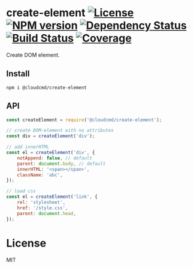 # create-element [![License][LicenseIMGURL]][LicenseURL] [![NPM version][NPMIMGURL]][NPMURL] [![Dependency Status][DependencyStatusIMGURL]][DependencyStatusURL] [![Build Status][BuildStatusIMGURL]][BuildStatusURL] [![Coverage][CoverageIMGURL]][CoverageURL]

Create DOM element.

## Install

```
npm i @cloudcmd/create-element
```

## API

```js
const createElement = require('@cloudcmd/create-element');

// create DOM-element with no attributes
const div = createElement('div');

// add innerHTML
const el = createElement('div', {
    notAppend: false, // default
    parent: document.body, // default
    innerHTML: '<span></span>',
    className: 'abc',
});

// load css
const el = createElement('link', {
    rel: 'stylesheet',
    href: '/style.css',
    parent: document.head,
});
```

# License
MIT

[NPMIMGURL]:                https://img.shields.io/npm/v/@cloudcmd/create-element.svg?style=flat&longCache=true
[BuildStatusIMGURL]:        https://img.shields.io/travis/cloudcmd/create-element/master.svg?style=flat&longCache=true
[DependencyStatusIMGURL]:   https://img.shields.io/david/cloudcmd/create-element.svg?style=flat&longCache=true
[LicenseIMGURL]:            https://img.shields.io/badge/license-MIT-317BF9.svg?style=flat&longCache=true

[NPMURL]:                   https://npmjs.org/package/@cloudcmd/create-element "npm"
[BuildStatusURL]:           https://travis-ci.org/cloudcmd/create-element  "Build Status"
[DependencyStatusURL]:      https://david-dm.org/cloudcmd/create-element "Dependency Status"
[LicenseURL]:               https://tldrlegal.com/license/mit-license "MIT License"

[CoverageURL]:              https://coveralls.io/github/cloudcmd/create-element?branch=master
[CoverageIMGURL]:           https://coveralls.io/repos/cloudcmd/create-element/badge.svg?branch=master&service=github

